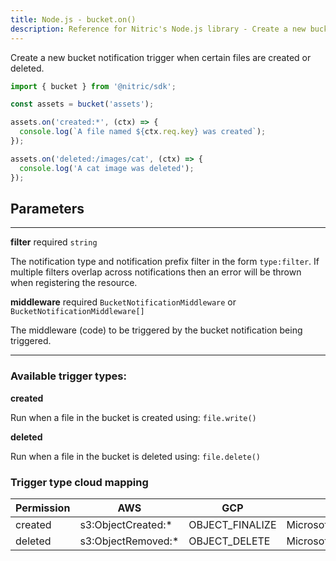 ```yaml
---
title: Node.js - bucket.on()
description: Reference for Nitric's Node.js library - Create a new bucket notification trigger
---
```


Create a new bucket notification trigger when certain files are created or deleted.

```javascript
import { bucket } from '@nitric/sdk';

const assets = bucket('assets');

assets.on('created:*', (ctx) => {
  console.log(`A file named ${ctx.req.key} was created`);
});

assets.on('deleted:/images/cat', (ctx) => {
  console.log('A cat image was deleted');
});
```

## Parameters

---

**filter** required `string`

The notification type and notification prefix filter in the form `type:filter`. If multiple filters overlap across notifications then an error will be thrown when registering the resource.

**middleware** required `BucketNotificationMiddleware` or `BucketNotificationMiddleware[]`

The middleware (code) to be triggered by the bucket notification being triggered.

---

### Available trigger types:

**created**

Run when a file in the bucket is created using: `file.write()`

**deleted**

Run when a file in the bucket is deleted using: `file.delete()`

### Trigger type cloud mapping

| Permission | AWS                 | GCP             | Azure                         |
| ---------- | ------------------- | --------------- | ----------------------------- |
| created    | s3:ObjectCreated:\* | OBJECT_FINALIZE | Microsoft.Storage.BlobCreated |
| deleted    | s3:ObjectRemoved:\* | OBJECT_DELETE   | Microsoft.Storage.BlobDeleted |
